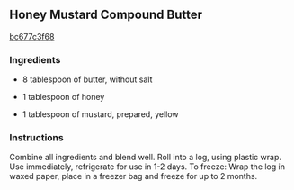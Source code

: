 ## Honey Mustard Compound Butter

[bc677c3f68](http://www.food.com/recipe/honey-mustard-compound-butter-195953)

### Ingredients

 - 8 tablespoon of butter, without salt

 - 1 tablespoon of honey

 - 1 tablespoon of mustard, prepared, yellow

### Instructions

Combine all ingredients and blend well. Roll into a log, using plastic wrap. Use immediately, refrigerate for use in 1-2 days. To freeze: Wrap the log in waxed paper, place in a freezer bag and freeze for up to 2 months.